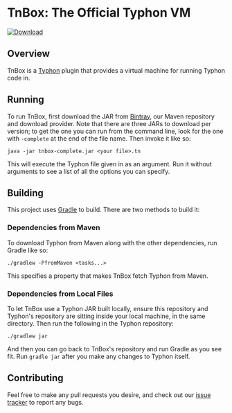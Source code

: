 # TnBox: The Official Typhon VM

[ ![Download](https://api.bintray.com/packages/iconmaster5326/maven/tnbox/images/download.svg) ](https://bintray.com/iconmaster5326/maven/tnbox/_latestVersion)

## Overview

TnBox is a [Typhon](https://github.com/TyphonLang/Typhon) plugin that provides a virtual machine for running Typhon code in.

## Running

To run TnBox, first download the JAR from [Bintray](https://bintray.com/iconmaster5326/maven/tnbox/_latestVersion), our Maven repository and download provider. Note that there are three JARs to download per version; to get the one you can run from the command line, look for the one with `-complete` at the end of the file name. Then invoke it like so:

```
java -jar tnbox-complete.jar <your file>.tn
```

This will execute the Typhon file given in as an argument. Run it without arguments to see a list of all the options you can specify.

## Building

This project uses [Gradle](http://gradle.org) to build. There are two methods to build it:

### Dependencies from Maven

To download Typhon from Maven along with the other dependencies, run Gradle like so:

```
./gradlew -PfromMaven <tasks...>
```

This specifies a property that makes TnBox fetch Typhon from Maven.

### Dependencies from Local Files

To let TnBox use a Typhon JAR built locally, ensure this repository and Typhon's repository are sitting inside your local machine, in the same directory. Then run the following in the Typhon repository:

```
./gradlew jar
```

And then you can go back to TnBox's repository and run Gradle as you see fit. Run `gradle jar` after you make any changes to Typhon itself.

## Contributing

Feel free to make any pull requests you desire, and check out our [issue tracker](https://github.com/TyphonLang/Typhon/issues) to report any bugs.